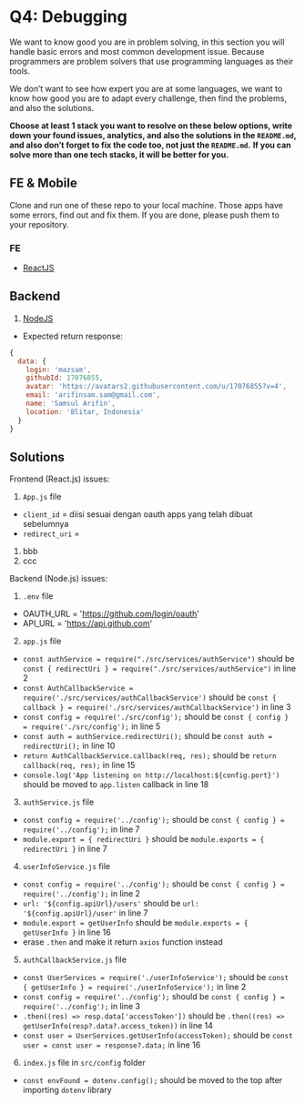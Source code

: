 # Q4: Debugging

We want to know good you are in problem solving, in this section you will handle basic errors and most common development issue. Because programmers are problem solvers that use programming languages as their tools.

We don’t want to see how expert you are at some languages, we want to know how good you are to adapt every challenge, then find the problems, and also the solutions.

**Choose at least 1 stack you want to resolve on these below options, write down your found issues, analytics, and also the solutions in the `README.md`, and also don’t forget to fix the code too, not just the `README.md`.**
**If you can solve more than one tech stacks, it will be better for you.**

## FE & Mobile

Clone and run one of these repo to your local machine. Those apps have some errors, find out and fix them. If you are done, please push them to your repository.

### FE

- [ReactJS](https://github.com/refactory-id/recruitment-reactjs-test)

## Backend

1. [NodeJS](https://github.com/refactory-id/recruitment-code-debugging)

- Expected return response:

```javascript
{
  data: {
    login: 'mazsam',
    githubId: 17076855,
    avatar: 'https://avatars2.githubusercontent.com/u/17076855?v=4',
    email: 'arifinsam.sam@gmail.com',
    name: 'Samsul Arifin',
    location: 'Blitar, Indonesia'
  }
}
```

## Solutions

Frontend (React.js) issues:

1. `App.js` file

- `client_id` = diisi sesuai dengan oauth apps yang telah dibuat sebelumnya
- `redirect_uri` =

1. bbb
2. ccc

Backend (Node.js) issues:

1. `.env` file

- OAUTH_URL = 'https://github.com/login/oauth'
- API_URL = 'https://api.github.com'

2. `app.js` file

- `const authService = require("./src/services/authService")` should be `const { redirectUri } = require("./src/services/authService")` in line 2
- `const AuthCallbackService = require('./src/services/authCallbackService')` should be `const { callback } = require('./src/services/authCallbackService')` in line 3
- `const config = require('./src/config');` should be `const { config } = require('./src/config');` in line 5
- `const auth = authService.redirectUri();` should be `const auth = redirectUri();` in line 10
- `return AuthCallbackService.callback(req, res);` should be `return callback(req, res);` in line 15
- `console.log('App listening on http://localhost:${config.port}')` should be moved to `app.listen` callback in line 18

3. `authService.js` file

- `const config = require('../config');` should be `const { config } = require('../config');` in line 7
- `module.export = { redirectUri }` should be `module.exports = { redirectUri }` in line 7

4. `userInfoService.js` file

- `const config = require('../config');` should be `const { config } = require('../config');` in line 2
- `url: '${config.apiUrl}/users'` should be `url: '${config.apiUrl}/user'` in line 7
- `module.export = getUserInfo` should be `module.exports = { getUserInfo }` in line 16
- erase `.then` and make it return `axios` function instead

5. `authCallbackService.js` file

- `const UserServices = require('./userInfoService');` should be `const { getUserInfo } = require('./userInfoService');` in line 2
- `const config = require('../config');` should be `const { config } = require('../config');` in line 3
- `.then((res) => resp.data['accessToken'])` should be `.then((res) => getUserInfo(resp?.data?.access_token))` in line 14
- `const user = UserServices.getUserInfo(accessToken);` should be `const user = const user = response?.data;` in line 16

6. `index.js` file in `src/config` folder

- `const envFound = dotenv.config();` should be moved to the top after importing `dotenv` library
